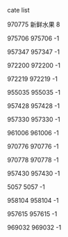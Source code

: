 cate list

970775 新鲜水果 8

975706 975706 -1

957347 957347 -1

972200 972200 -1

972219 972219 -1

955035 955035 -1

957428 957428 -1

957330 957330 -1

961006 961006 -1

970776 970776 -1

970778 970778 -1

957430 957430 -1

5057 5057 -1

958104 958104 -1

957615 957615 -1

969032 969032 -1

